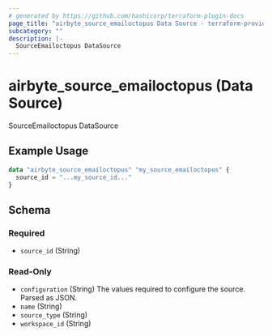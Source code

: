 ```yaml
---
# generated by https://github.com/hashicorp/terraform-plugin-docs
page_title: "airbyte_source_emailoctopus Data Source - terraform-provider-airbyte"
subcategory: ""
description: |-
  SourceEmailoctopus DataSource
---
```


# airbyte_source_emailoctopus (Data Source)

SourceEmailoctopus DataSource

## Example Usage

```terraform
data "airbyte_source_emailoctopus" "my_source_emailoctopus" {
  source_id = "...my_source_id..."
}
```

<!-- schema generated by tfplugindocs -->
## Schema

### Required

- `source_id` (String)

### Read-Only

- `configuration` (String) The values required to configure the source. Parsed as JSON.
- `name` (String)
- `source_type` (String)
- `workspace_id` (String)
